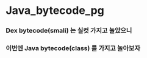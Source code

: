 # Java_bytecode_pg
### **Dex bytecode(smali)** 는 실컷 가지고 놀았으니

### 이번엔 **Java bytecode(class)** 를 가지고 놀아보자
